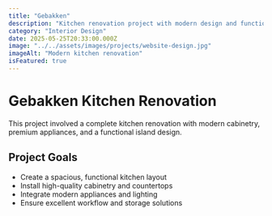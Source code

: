 ```yaml
---
title: "Gebakken"
description: "Kitchen renovation project with modern design and functionality."
category: "Interior Design"
date: 2025-05-25T20:33:00.000Z
image: "../../assets/images/projects/website-design.jpg"
imageAlt: "Modern kitchen renovation"
isFeatured: true
---
```


# Gebakken Kitchen Renovation

This project involved a complete kitchen renovation with modern cabinetry, premium appliances, and a functional island design.

## Project Goals

- Create a spacious, functional kitchen layout
- Install high-quality cabinetry and countertops
- Integrate modern appliances and lighting
- Ensure excellent workflow and storage solutions
